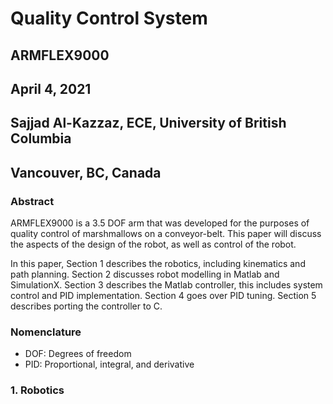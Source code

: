 # Quality Control System

## ARMFLEX9000
## April 4, 2021
## Sajjad Al-Kazzaz, ECE, University of British Columbia
## Vancouver, BC, Canada

### Abstract

ARMFLEX9000 is a 3.5 DOF arm that was developed for the purposes of quality control of marshmallows on a conveyor-belt. This paper will discuss the aspects of the design of the robot, as well as control of the robot. 

In this paper, Section 1 describes the robotics, including kinematics and path planning. Section 2 discusses robot modelling in Matlab and SimulationX. Section 3 describes the Matlab controller, this includes system control and PID implementation. Section 4 goes over PID tuning. Section 5 describes porting the controller to C.

### Nomenclature

- DOF: Degrees of freedom
- PID: Proportional, integral, and derivative

### 1. Robotics


